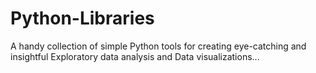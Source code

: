 # Python-Libraries
A handy collection of simple Python tools for creating eye-catching and insightful Exploratory data analysis and Data visualizations...
